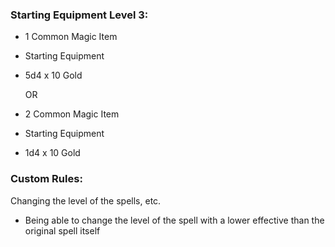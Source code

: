 ### Starting Equipment Level 3: ###
- 1 Common Magic Item
- Starting Equipment
- 5d4 x 10 Gold

    OR

- 2 Common Magic Item
- Starting Equipment
- 1d4 x 10 Gold

### Custom Rules: ###

Changing the level of the spells, etc.
- Being able to change the level of the spell with a lower effective than the original spell itself
